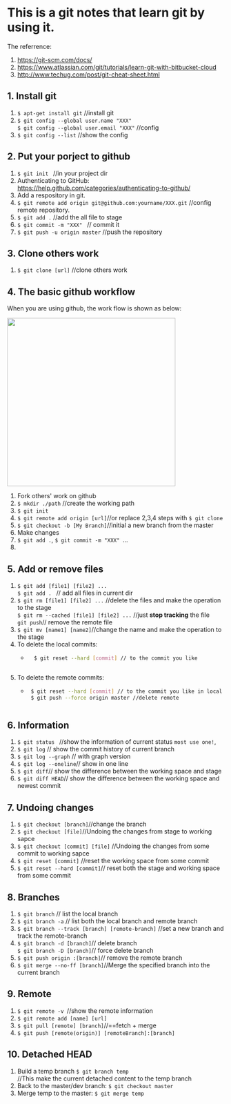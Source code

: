 #	This is a git notes that learn git by using it.
The referrence:
1. https://git-scm.com/docs/
2. https://www.atlassian.com/git/tutorials/learn-git-with-bitbucket-cloud
3. http://www.techug.com/post/git-cheat-sheet.html

## 1. Install git
1. ```$ apt-get install git``` 	//install git
2. ```$ git config --global user.name "XXX"```<br/>
 ```$ git config --global user.email "XXX"``` 	//config
3. ```$ git config --list```  //show the config

## 2. Put your porject to github
1. ```$ git init ``` 	//in your project dir 
2. Authenticating to GitHub: https://help.github.com/categories/authenticating-to-github/
3. Add a respository in git.
4. ```$ git remote add origin git@github.com:yourname/XXX.git```	//config remote repository. 
5. ```$ git add .``` 	//add the all file to stage
6. ```$ git commit -m "XXX" ``` 	// commit it
7. ```$ git push -u origin master``` 	//push the repository

## 3. Clone others work
1. ```$ git clone [url]```	//clone others work 

## 4. The basic github workflow 
When you are using github, the work flow is shown as below:

<img src="./bg2015080501.png" width="390"/>

1. Fork others' work on github
2. ```$ mkdir ./path``` //create the working path
3. ```$ git init``` 
4. ```$ git remote add origin [url]```//or replace 2,3,4 steps with ```$ git clone```
5. ```$ git checkout -b [My Branch]```//initial a new branch from the master
6. Make changes
7. ```$ git add .```, ```$ git commit -m "XXX" ```...
8. 

## 5. Add or remove files
1. ```$ git add [file1] [file2] ...```<br/>
 ```$ git add . ``` 	   // add all files in current dir
2. ```$ git rm [file1] [file2] ...``` //delete the files and make the operation to the stage
<br />```$ git rm --cached [file1] [file2] ...``` //just **stop tracking** the file 
<br />```git push```// remove the remote file
3. ```$ git mv [name1] [name2]```//change the name and make the operation to the stage
4. To delete the local commits: 
    * ```bash
        $ git reset --hard [commit] // to the commit you like
    ``` 
5. To delete the remote commits:
     * ```bash
        $ git reset --hard [commit] // to the commit you like in local
        $ git push --force origin master //delete remote
     ```
    
## 6. Information
1. ```$ git status ``` //show the information of current status `most use one!`, 
2. ```$ git log``` // show the commit history of current branch
3. ```$ git log --graph``` // with graph version
4. ```$ git log --oneline```// show in one line
5. ```$ git diff```// show the difference between the working space and stage
6. ```$ git diff HEAD```// show the difference between the working space and newest commit 

## 7. Undoing changes
1. ```$ git checkout [branch]```//change the branch
2.  ```$ git checkout [file]```//Undoing the changes from stage to working sapce
3.  ```$ git checkout [commit] [file]``` //Undoing the changes from some commit to working sapce
4.  ```$ git reset [commit]``` //reset the working space from some commit
5.  ```$ git reset --hard [commit]```// reset both the stage and working space from some commit 

## 8. Branches
1. ```$ git branch``` // list the local branch
2. ```$ git branch -a``` // list both the local branch and remote branch
3. ```$ git branch --track [branch] [remote-branch]``` //set a new branch and track the remote-branch
4. ```$ git branch -d [branch]```// delete branch 
<br />   ```$ git branch -D [branch]```// force delete branch
5. ```$ git push origin :[branch]```// remove the remote branch
6. ```$ git merge --no-ff [branch]```//Merge the specified branch into the current branch

## 9. Remote

1. ```$ git remote -v ```//show the remote information
2. ```$ git remote add [name] [url]```
3. ```$ git pull [remote] [branch]```//==fetch + merge
4. ```$ git push [remote(origin)] [remoteBranch]:[branch]```

## 10. Detached HEAD

1. Build a temp branch ```$ git branch temp``` 
<br />//This make the current detached content to the temp branch
2. Back to the master/dev branch: ```$ git checkout master```
3. Merge temp to the master: ```$ git merge temp```